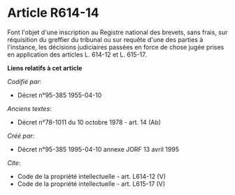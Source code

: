 # Article R614-14

Font l'objet d'une inscription au Registre national des brevets, sans frais, sur réquisition du greffier du tribunal ou sur
requête d'une des parties à l'instance, les décisions judiciaires passées en force de chose jugée prises en application des
articles L. 614-12 et L. 615-17.

**Liens relatifs à cet article**

_Codifié par_:

  - Décret n°95-385 1955-04-10

_Anciens textes_:

  - Décret n°78-1011 du 10 octobre 1978 - art. 14 (Ab)

_Créé par_:

  - Décret n°95-385 1995-04-10 annexe JORF 13 avril 1995

_Cite_:

  - Code de la propriété intellectuelle - art. L614-12 (V)
  - Code de la propriété intellectuelle - art. L615-17 (V)
